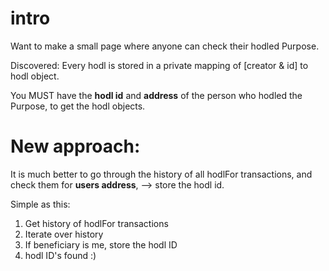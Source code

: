 # intro

Want to make a small page where anyone can check their hodled Purpose.

Discovered:
Every hodl is stored in a private mapping of [creator & id] to hodl object.

You MUST have the __hodl id__ and __address__ of the person who hodled the Purpose,
to get the hodl objects.


# New approach:

It is much better to go through the history of all hodlFor transactions,
and check them for **users address**, --> store the hodl id.

Simple as this:
1. Get history of hodlFor transactions
1. Iterate over history
1. If beneficiary is me, store the hodl ID
1. hodl ID's found :)
